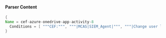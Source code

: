 #### Parser Content
```Java
{
Name = cef-azure-onedrive-app-activity-8
  Conditions = [ """CEF:""", """|MCAS|SIEM_Agent|""", """|Change user license|""" ]
}
```